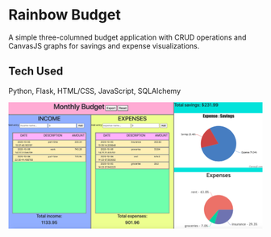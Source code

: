 # Rainbow Budget

A simple three-columned budget application with CRUD operations and CanvasJS graphs for savings and expense visualizations.

## Tech Used

Python, Flask, HTML/CSS, JavaScript, SQLAlchemy

![alt text](https://github.com/mimimysam/rainbow_budget/blob/master/budget_screen_shot.png)
